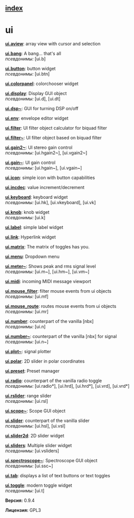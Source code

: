 [index](index.html) 
---

# ui




[**ui.aview**](ui.aview.html): array view with cursor and selection 

[**ui.bang**](ui.bang.html): A bang... that&#39;s all <br>
_псевдонимы:_ [ui.b]


[**ui.button**](ui.button.html): button widget <br>
_псевдонимы:_ [ui.btn]


[**ui.colorpanel**](ui.colorpanel.html): colorchooser widget 

[**ui.display**](ui.display.html): Display GUI object <br>
_псевдонимы:_ [ui.d], [ui.dt]


[**ui.dsp~**](ui.dsp~.html): GUI for turning DSP on/off 

[**ui.env**](ui.env.html): envelope editor widget 

[**ui.filter**](ui.filter.html): UI filter object calculator for biquad filter 

[**ui.filter~**](ui.filter~.html): UI filter object based on biquad filter 

[**ui.gain2~**](ui.gain2~.html): UI stereo gain control <br>
_псевдонимы:_ [ui.hgain2~], [ui.vgain2~]


[**ui.gain~**](ui.gain~.html): UI gain control <br>
_псевдонимы:_ [ui.hgain~], [ui.vgain~]


[**ui.icon**](ui.icon.html): simple icon with button capabilities 

[**ui.incdec**](ui.incdec.html): value increment/decrement 

[**ui.keyboard**](ui.keyboard.html): keyboard widget <br>
_псевдонимы:_ [ui.hk], [ui.vkeyboard], [ui.vk]


[**ui.knob**](ui.knob.html): knob widget <br>
_псевдонимы:_ [ui.k]


[**ui.label**](ui.label.html): simple label widget 

[**ui.link**](ui.link.html): Hyperlink widget 

[**ui.matrix**](ui.matrix.html): The matrix of toggles has you. 

[**ui.menu**](ui.menu.html): Dropdown menu 

[**ui.meter~**](ui.meter~.html): Shows peak and rms signal level <br>
_псевдонимы:_ [ui.m~], [ui.hm~], [ui.vm~]


[**ui.midi**](ui.midi.html): incoming MIDI message viewport 

[**ui.mouse_filter**](ui.mouse_filter.html): filter mouse events from ui objects <br>
_псевдонимы:_ [ui.mf]


[**ui.mouse_route**](ui.mouse_route.html): routes mouse events from ui objects <br>
_псевдонимы:_ [ui.mr]


[**ui.number**](ui.number.html): counterpart of the vanilla [nbx] <br>
_псевдонимы:_ [ui.n]


[**ui.number~**](ui.number~.html): counterpart of the vanilla [nbx] for signal <br>
_псевдонимы:_ [ui.n~]


[**ui.plot~**](ui.plot~.html): signal plotter 

[**ui.polar**](ui.polar.html): 2D slider in polar coordinates 

[**ui.preset**](ui.preset.html): Preset manager 

[**ui.radio**](ui.radio.html): counterpart of the vanilla radio toggle <br>
_псевдонимы:_ [ui.radio*], [ui.hrd], [ui.hrd*], [ui.vrd], [ui.vrd*]


[**ui.rslider**](ui.rslider.html): range slider <br>
_псевдонимы:_ [ui.rsl]


[**ui.scope~**](ui.scope~.html): Scope GUI object 

[**ui.slider**](ui.slider.html): counterpart of the vanilla slider <br>
_псевдонимы:_ [ui.hsl], [ui.vsl]


[**ui.slider2d**](ui.slider2d.html): 2D slider widget 

[**ui.sliders**](ui.sliders.html): Multiple slider widget <br>
_псевдонимы:_ [ui.vsliders]


[**ui.spectroscope~**](ui.spectroscope~.html): Spectroscope GUI object <br>
_псевдонимы:_ [ui.ssc~]


[**ui.tab**](ui.tab.html): displays a list of text buttons or text toggles 

[**ui.toggle**](ui.toggle.html): modern toggle widget <br>
_псевдонимы:_ [ui.t]



**Версия:** 0.9.4

**Лицензия:** GPL3
